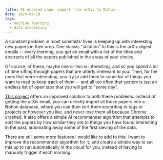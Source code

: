 ```yaml
---
title: AI-enabled paper import from arXiv to Notion
date: 2024-09-10
tags:
  - machine learning
  - data processing
---
```


A constant problem in most scientists' lives is keeping up with interesting new papers in their area. One classic "solution" to this is the arXiv digest emails -- every morning, you get an email with a list of the titles and abstracts of all the papers published in the areas of your choice.

Of course, of these, maybe one or two is interesting, and so you spend a lot of time sifting through papers that are utterly irrelevant to you. Then, for the ones that were interesting, you try to add them to some list of things you want to read to keep track of them -- and all too often that system is just an endless list of open tabs that you will get to "some day".

[This project](https://github.com/vagdur/arXivToNotion) offers an improved solution to both these problems. Instead of getting the arXiv email, you can directly import all those papers into a Notion database, where you can then sort them according to tags or projects or however you like, and never lose them all because Chrome crashed. It also offers a simple AI recommender algorithm that attempts to sort the papers by how similar they are to things you have found interesting in the past, automating away some of the first sieving of the data.

There are still some more features I would like to add to this: I want to improve the recommender algorithm for it, and create a simple way to set this up to run automatically in the cloud for you, instead of having to manually trigger it each morning.

<!--more-->
